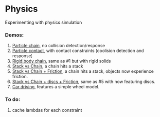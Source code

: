 # Physics
Experimenting with physics simulation

### Demos:
1. [Particle chain](https://aguaviva.github.io/Physics/ChainSimulation.html), no collision detection/response
2. [Particle contact](https://aguaviva.github.io/Physics/ContactConstraints.html), with contact constraints (coolision detection and response)
3. [Rigid body chain](https://aguaviva.github.io/Physics/RigidSolidChain.html), same as #1 but with rigid solids
4. [Stack vs Chain](https://aguaviva.github.io/Physics/RigidBodyChainVSstack.html), a chain hits a stack
5. [Stack vs Chain + Friction](https://aguaviva.github.io/Physics/Friction.html), a chain hits a stack, objects now experience friction.
6. [Stack vs Chain + discs + Friction](https://aguaviva.github.io/Physics/FrictionWithDiscs.html), same as #5 with now featuring discs.
7. [Car driving](https://aguaviva.github.io/Physics/Car.html), features a simple wheel model.

### To do:
1. cache lambdas for each constraint
 
